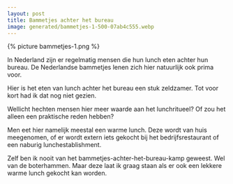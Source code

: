 ```yaml
---
layout: post
title: Bammetjes achter het bureau
image: generated/bammetjes-1-500-07ab4c555.webp
---
```


{% picture bammetjes-1.png %}

In Nederland zijn er regelmatig mensen die hun lunch eten achter hun bureau. De Nederlandse bammetjes lenen zich hier natuurlijk ook prima voor.

Hier is het eten van lunch achter het bureau een stuk zeldzamer. Tot voor kort had ik dat nog niet gezien.

Wellicht hechten mensen hier meer waarde aan het lunchritueel? Of zou het alleen een praktische reden hebben?

Men eet hier namelijk meestal een warme lunch. Deze wordt van huis meegenomen, of er wordt extern iets gekocht bij het bedrijfsrestaurant of een naburig lunchestablishment.

Zelf ben ik nooit van het bammetjes-achter-het-bureau-kamp geweest. Wel van de boterhammen. Maar deze laat ik graag staan als er ook een lekkere warme lunch gekocht kan worden.
